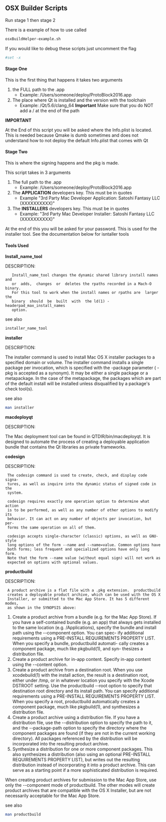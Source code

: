## OSX Builder Scripts

Run stage 1 then stage 2 

There is a example of how to use called 

````bash
osxBuildHelper-example.sh
````

If you would like to debug these scripts just uncomment the flag 

````bash
#set -x
````

#### Stage One

This is the first thing that happens it takes two arguments 

1. the FULL path to the .app
    - Example:  /Users/someone/deploy/ProtoBlock2016.app
2. The place where Qt is installed and the version with the toolchain
    - Example:  /Qt/5.6/clang_64 ****Important**** Make sure that you do NOT add a / at the end of the path

****IMPORTANT****

At the End of this script you will be asked where the Info.plist is located. This is needed because Qmake is dumb sometimes and does not understand how to not deploy the default Info.plist that comes with Qt



#### Stage Two 

This is where the signing happens and the pkg is made.

This script takes in 3 arguments
1. The full path to the .app
    - Example:  /Users/someone/deploy/ProtoBlock2016.app
2. The ****APPLICATION**** developers key. This must be in quotes
    - Example "3rd Party Mac Developer Application: Satoshi Fantasy LLC (XXXXXXXXXX)"
3. The ****INSTALLERS**** developers key. This must be in quotes
    - Example: "3rd Party Mac Developer Installer: Satoshi Fantasy LLC (XXXXXXXXXX)"


At the end of this you will be asked for your password.  This is used for the installer tool. See the documentation below for isntaller tools




#### Tools Used


****Install_name_tool****

DESCRIPTION:

       Install_name_tool changes the dynamic shared library install names  and
       or  adds,  changes  or  deletes the rpaths recorded in a Mach-O binary.
       For this tool to work when the install names or rpaths are  larger  the
       binary  should  be  built  with  the ld(1) -headerpad_max_install_names
       option.

see also 
````bash
installer_name_tool
````


****installer****

DESCRIPTION:

The installer command is used to install Mac OS X installer packages to a
specified domain or volume.  The installer command installs a single
package per invocation, which is specified with the -package parameter (
-pkg is accepted as a synonym).  It may be either a single package or a
metapackage.  In the case of the metapackage, the packages which are part
of the default install will be installed unless disqualified by a package's
check tool(s).

see also 
````bash
man installer
````


****macdeployqt****

DESCRIPTION:

The Mac deployment tool can be found in QTDIR/bin/macdeployqt. It is designed to automate the process of creating a deployable application bundle that contains the Qt libraries as private frameworks.



****codesign****

DESCRIPTION:

     The codesign command is used to create, check, and display code signa-
     tures, as well as inquire into the dynamic status of signed code in the
     system.

     codesign requires exactly one operation option to determine what action
     is to be performed, as well as any number of other options to modify its
     behavior. It can act on any number of objects per invocation, but per-
     forms the same operation on all of them.

     codesign accepts single-character (classic) options, as well as GNU-style
     long options of the form --name and --name=value. Common options have
     both forms; less frequent and specialized options have only long form.
     Note that the form --name value (without equal sign) will not work as
     expected on options with optional values.


****productbuild****

DESCRIPTION:

     A product archive is a flat file with a .pkg extension.  productbuild
     creates a deployable product archive, which can be used with the OS X
     Installer, or submitted to the Mac App Store. It has 5 different modes,
     as shown in the SYNOPSIS above:

1.   Create a product archive from a bundle (e.g. for the Mac App Store). If you have a self-contained bundle (e.g. an app) that always gets installed to the same location (e.g.  /Applications), specify the bundle and install path using the --component option. You can spec- ify additional requirements using a PRE-INSTALL REQUIREMENTS PROPERTY LIST.  When you specify a bundle, productbuild automati- cally creates a component package, much like pkgbuild(1), and syn- thesizes a distribution file.
2.   Create a product archive for in-app content. Specify in-app content using the --content option.
3.   Create a product archive from a destination root. When you use xcodebuild(1) with the install action, the result is a destination root, either under /tmp, or in whatever location you specify with the Xcode DSTROOT setting. Use the productbuild --root option to specify that destination root directory and its install path.  You can specify additional requirements using a PRE-INSTALL REQUIREMENTS PROPERTY LIST.  When you specify a root, productbuild automatically creates a component package, much like pkgbuild(1), and synthesizes a distribution file.
4.   Create a product archive using a distribution file. If you have a distribution file, use the --distribution option to specify the path to it, and the --package-path option to specify the directory where the component packages are found (if they are not in the current working directory). All packages referenced by the distribution will be incorporated into the resulting product archive.
5.   Synthesize a distribution for one or more component packages. This also synthesizes a distribution (also using an optional PRE-INSTALL REQUIREMENTS PROPERTY LIST), but writes out the resulting distribution instead of incorporating it into a product archive.  This can serve as a starting point if a more sophisticated distribution is required.

When creating product archives for submission to the Mac App Store, use
only the --component mode of productbuild.  The other modes will create
product archives that are compatible with the OS X Installer, but are not
necessarily acceptable for the Mac App Store.

see also 
````bash 
man productbuild
````
